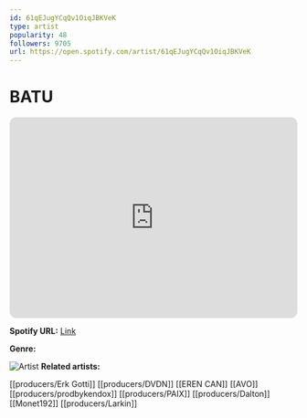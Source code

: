 ```yaml
---
id: 61qEJugYCqQv1OiqJBKVeK
type: artist
popularity: 48
followers: 9705
url: https://open.spotify.com/artist/61qEJugYCqQv1OiqJBKVeK
---
```

# BATU

<iframe style="border-radius:12px" src="https://open.spotify.com/embed/artist/61qEJugYCqQv1OiqJBKVeK" width="100%" height="352" frameBorder="0" allowfullscreen="" allow="autoplay; clipboard-write; encrypted-media; fullscreen; picture-in-picture" loading="lazy"></iframe>

**Spotify URL:** [Link](https://open.spotify.com/artist/61qEJugYCqQv1OiqJBKVeK)

**Genre:** 

![Artist](https://i.scdn.co/image/ab6761610000e5eb00746e5e5cb139eaa484a59d)
**Related artists:**

[[producers/Erk Gotti]]
[[producers/DVDN]]
[[EREN CAN]]
[[AVO]]
[[producers/prodbykendox]]
[[producers/PAIX]]
[[producers/Dalton]]
[[Monet192]]
[[producers/Larkin]]
